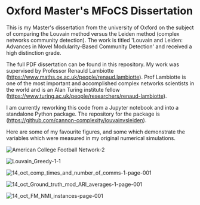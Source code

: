 # Oxford Master's MFoCS Dissertation

This is my Master's dissertation from the university of Oxford on the subject of comparing the Louvain method versus the Leiden method (complex networks community detection). The work is titled 'Louvain and Leiden: Advances in Novel Modularity-Based Community Detection' and received a high distinction grade.

The full PDF dissertation can be found in this repository. My work was supervised by Professor Renauld Lambiotte (https://www.maths.ox.ac.uk/people/renaud.lambiotte). Prof Lambiotte is one of the most important and accomplished complex networks scientists in the world and is an Alan Turing institute fellow (https://www.turing.ac.uk/people/researchers/renaud-lambiotte). 


I am currently reworking this code from a Jupyter notebook and into a standalone Python package. The repository for the package is (https://github.com/cannon-complexity/louvainvsleiden).

Here are some of my favourite figures, and some which demonstrate the variables which were measured in my original numerical simulations. 

![American College Football Network-2](https://user-images.githubusercontent.com/121244309/218274674-0b06321e-96cf-4de2-8126-d5fa05479422.jpg)

![Louvain_Greedy-1-1](https://user-images.githubusercontent.com/121244309/218274685-97af9f30-188d-4031-8ef4-30ccc0f1997b.jpg)

![14_oct_comp_times_and_number_of_comms-1-page-001](https://user-images.githubusercontent.com/121244309/218274698-2c06f549-3172-42b7-abc5-04b8f28c3417.jpg)

![14_oct_Ground_truth_mod_ARI_averages-1-page-001](https://user-images.githubusercontent.com/121244309/218274701-d60ceb48-caf4-4e03-97a4-092470b95506.jpg)

![14_oct_FM_NMI_instances-page-001](https://user-images.githubusercontent.com/121244309/218274704-c3a4a9b6-9911-4b83-8921-d07ad9c43a7f.jpg)
